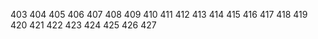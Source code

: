 403
404
405
406
407
408
409
410 
411
412
413
414
415
416
417
418
419
420
421
422
423
424
425
426
427
